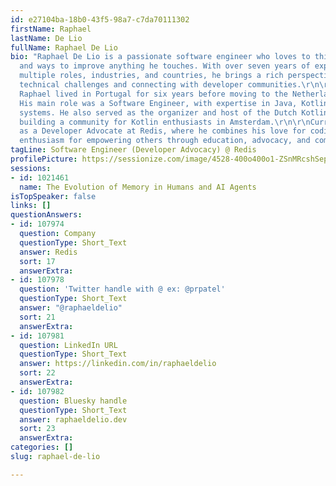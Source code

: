 ```yaml
---
id: e27104ba-18b0-43f5-98a7-c7da70111302
firstName: Raphael
lastName: De Lio
fullName: Raphael De Lio
bio: "Raphael De Lio is a passionate software engineer who loves to think about solutions
  and ways to improve anything he touches. With over seven years of experience across
  multiple roles, industries, and countries, he brings a rich perspective to solving
  technical challenges and connecting with developer communities.\r\n\r\nBorn in Brazil,
  Raphael lived in Portugal for six years before moving to the Netherlands in 2022.
  His main role was a Software Engineer, with expertise in Java, Kotlin, and scalable
  systems. He also served as the organizer and host of the Dutch Kotlin User Group,
  building a community for Kotlin enthusiasts in Amsterdam.\r\n\r\nCurrently, he serves
  as a Developer Advocate at Redis, where he combines his love for coding with his
  enthusiasm for empowering others through education, advocacy, and community engagement."
tagLine: Software Engineer (Developer Advocacy) @ Redis
profilePicture: https://sessionize.com/image/4528-400o400o1-ZSnMRcshSepagBBHS4yZ4.jpg
sessions:
- id: 1021461
  name: The Evolution of Memory in Humans and AI Agents
isTopSpeaker: false
links: []
questionAnswers:
- id: 107974
  question: Company
  questionType: Short_Text
  answer: Redis
  sort: 17
  answerExtra:
- id: 107978
  question: 'Twitter handle with @ ex: @prpatel'
  questionType: Short_Text
  answer: "@raphaeldelio"
  sort: 21
  answerExtra:
- id: 107981
  question: LinkedIn URL
  questionType: Short_Text
  answer: https://linkedin.com/in/raphaeldelio
  sort: 22
  answerExtra:
- id: 107982
  question: Bluesky handle
  questionType: Short_Text
  answer: raphaeldelio.dev
  sort: 23
  answerExtra:
categories: []
slug: raphael-de-lio

---
```

